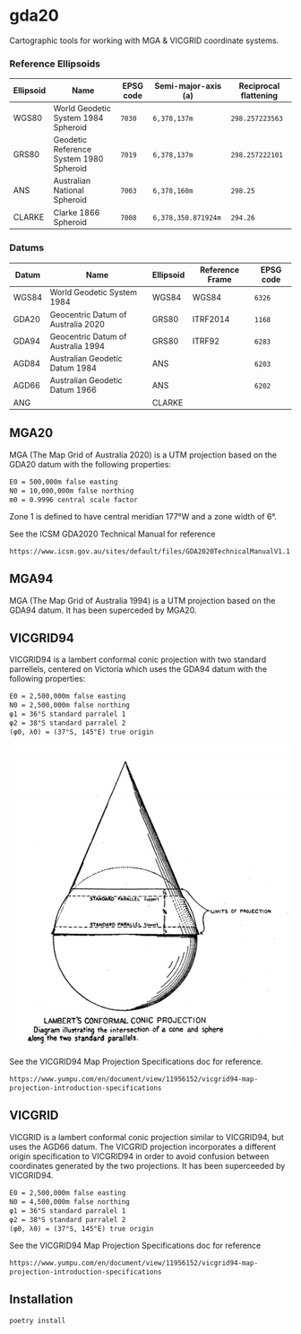 # gda20
Cartographic tools for working with MGA & VICGRID coordinate systems.


### Reference Ellipsoids

Ellipsoid | Name| EPSG code | Semi-major-axis (a) | Reciprocal flattening
------------ | ------------- | ------------ | -------- | ------------
WGS80 | World Geodetic System 1984 Spheroid | ```7030``` | ```6,378,137m``` | ```298.257223563```
GRS80 | Geodetic Reference System 1980 Spheroid |  ```7019``` | ```6,378,137m``` | ```298.257222101```
ANS  | Australian National Spheroid |  ```7003``` | ```6,378,160m``` | ```298.25```
CLARKE | Clarke 1866 Spheroid | ```7008``` | ```6,378,350.871924m``` | ```294.26```

### Datums

Datum | Name | Ellipsoid | Reference Frame | EPSG code
------|------|-----------|-----------------|-----------
WGS84 | World Geodetic System 1984 | WGS84 | WGS84 | ```6326```
GDA20 | Geocentric Datum of Australia 2020 | GRS80 | ITRF2014 | ```1168```
GDA94 | Geocentric Datum of Australia 1994 | GRS80 | ITRF92 | ```6283```
AGD84 | Australian Geodetic Datum 1984 | ANS | | ```6203```
AGD66 | Australian Geodetic Datum 1966 | ANS | | ```6202```
ANG | | CLARKE | 


## MGA20

MGA (The Map Grid of Australia 2020) is a UTM projection based on the GDA20 datum with the following properties:
```
E0 = 500,000m false easting
N0 = 10,000,000m false northing
m0 = 0.9996 central scale factor
```

Zone 1 is defined to have central meridian 177°W and a zone width of 6°.

See the ICSM GDA2020 Technical Manual for reference
```
https://www.icsm.gov.au/sites/default/files/GDA2020TechnicalManualV1.1.1.pdf
```

## MGA94
MGA (The Map Grid of Australia 1994) is a UTM projection based on the GDA94 datum. It has been superceded by MGA20.


## VICGRID94

VICGRID94 is a lambert conformal conic projection with two standard parrellels, centered on Victoria which uses the GDA94 datum with the following properties:

```
E0 = 2,500,000m false easting
N0 = 2,500,000m false northing
φ1 = 36°S standard parralel 1
φ2 = 38°S standard parralel 2
(φ0, λ0) = (37°S, 145°E) true origin
```

<img src="assets/lambert-conic-illustration.png">

See the VICGRID94 Map Projection Specifications doc for reference.

```
https://www.yumpu.com/en/document/view/11956152/vicgrid94-map-projection-introduction-specifications
```

## VICGRID

VICGRID is a lambert conformal conic projection similar to VICGRID94, but uses the AGD66 datum. The VICGRID projection incorporates a different origin specification to VICGRID94 in order to avoid confusion between coordinates generated by the two projections. It has been superceeded by VICGRID94.

```
E0 = 2,500,000m false easting
N0 = 4,500,000m false northing
φ1 = 36°S standard parralel 1
φ2 = 38°S standard parralel 2
(φ0, λ0) = (37°S, 145°E) true origin
```

See the VICGRID94 Map Projection Specifications doc for reference

```
https://www.yumpu.com/en/document/view/11956152/vicgrid94-map-projection-introduction-specifications
```

## Installation
```
poetry install
```
